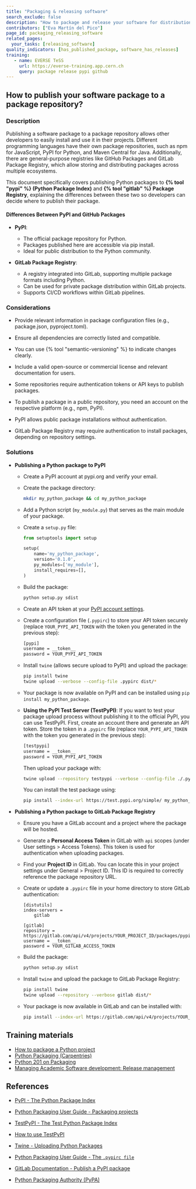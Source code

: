 ```yaml
---
title: "Packaging & releasing software" 
search_exclude: false 
description: "How to package and release your software for distribution and reuse?" 
contributors: ["Eva Martín del Pico"] 
page_id: packaging_releasing_software 
related_pages:
  your_tasks: [releasing_software] 
quality_indicators: [has_published_package, software_has_releases]
training:
   - name: EVERSE TeSS
     url: https://everse-training.app.cern.ch
     query: package release pypi github
---
```


## How to publish your software package to a package repository? 

### Description 

Publishing a software package to a package repository allows other developers to easily install and use it in their projects. Different programming languages have their own package repositories, such as npm for JavaScript, PyPI for Python, and Maven Central for Java. Additionally, there are general-purpose registries like GitHub Packages and GitLab Package Registry, which allow storing and distributing packages across multiple ecosystems.

This document specifically covers publishing Python packages to **{% tool "pypi" %} (Python Package Index)** and **{% tool "gitlab" %} Package Registry**, explaining the differences between these two so developers can decide where to publish their package. 

#### Differences Between PyPI and GitHub Packages

* **PyPI**:
  * The official package repository for Python.
  * Packages published here are accessible via pip install.
  * Ideal for public distribution to the Python community.  

* **GitLab Package Registry**:
  * A registry integrated into GitLab, supporting multiple package formats including Python. 
  * Can be used for private package distribution within GitLab projects.
  * Supports CI/CD workflows within GitLab pipelines.

### Considerations 

* Provide relevant information in package configuration files (e.g., package.json, pyproject.toml).

* Ensure all dependencies are correctly listed and compatible.

* You can use {% tool "semantic-versioning" %} to indicate changes clearly.

* Include a valid open-source or commercial license and relevant documentation for users. 

* Some repositories require authentication tokens or API keys to publish packages.

* To publish a package in a public repository, you need an account on the respective platform (e.g., npm, PyPI). 

* PyPI allows public package installations without authentication.

* GitLab Package Registry may require authentication to install packages, depending on repository settings. 


### Solutions

* **Publishing a Python package to PyPI**

  * Create a PyPI account at pypi.org and verify your email.

  * Create the package directory:
  
    ```bash
    mkdir my_python_package && cd my_python_package
    ```

  * Add a Python script (`my_module.py`) that serves as the main module of your package.

  * Create a `setup.py` file:

    ```python
    from setuptools import setup

    setup(
        name='my_python_package',
        version='0.1.0',
        py_modules=['my_module'],
        install_requires=[],
    )
    ```

  * Build the package:
    
    ```bash
    python setup.py sdist
    ```

  * Create an API token at your [PyPI account settings](https://test.pypi.org/manage/account/).
  
  * Create a configuration file (`.pypirc`) to store your API token securely (replace `YOUR_PYPI_API_TOKEN` with the token you generated in the previous step): 

    ```bash
    [pypi]
    username = __token__
    password = YOUR_PYPI_API_TOKEN
    ```

  * Install `twine` (allows secure upload to PyPI) and upload the package: 

    ```bash
    pip install twine
    twine upload --verbose --config-file .pypirc dist/*
    ```
  
  * Your package is now available on PyPI and can be installed using `pip install my_python_package`. 

  * **Using the PyPI Test Server (TestPyPI)**: If you want to test your package upload process without publishing it to the official PyPI, you can use TestPyPI. First, create an account there and generate an API token. Store the token in a `.pypirc` file (replace `YOUR_PYPI_API_TOKEN` with the token you generated in the previous step):
    ```bash
    [testpypi]
    username = __token__
    password = YOUR_PYPI_API_TOKEN
    ``` 

    Then upload your package with:
    ```bash
    twine upload --repository testpypi --verbose --config-file ./.pypirc  dist/* 
    ```  

    You can install the test package using:
    ```bash
    pip install --index-url https://test.pypi.org/simple/ my_python_package
    ```

* **Publishing a Python package to GitLab Package Registry**

  * Ensure you have a GitLab account and a project where the package will be hosted.

  * Generate a **Personal Access Token** in GitLab with `api` scopes (under User settings > Access Tokens). This token is used for authentication when uploading packages.

  * Find your **Project ID** in GitLab. You can locate this in your project settings under General > Project ID. This ID is required to correctly reference the package repository URL.

  * Create or update a `.pypirc` file in your home directory to store GitLab authentication:
    ```
    [distutils]
    index-servers =
        gitlab

    [gitlab]
    repository = https://gitlab.com/api/v4/projects/YOUR_PROJECT_ID/packages/pypi/
    username = __token__
    password = YOUR_GITLAB_ACCESS_TOKEN
    ``` 

  * Build the package:
    ```bash
    python setup.py sdist
    ```

  * Install `twine` and upload the package to GitLab Package Registry:
    ```bash
    pip install twine
    twine upload --repository --verbose gitlab dist/*
    ```
  
  *  Your package is now available in GitLab and can be installed with:
      ```bash
      pip install --index-url https://gitlab.com/api/v4/projects/YOUR_PROJECT_ID/packages/pypi/simple my_python_package
      ``` 

## Training materials

- [How to package a Python project](https://py-pkgs.org/03-how-to-package-a-python) 
- [Python Packaging (Carpentries)](https://carpentries-incubator.github.io/python_packaging/)
- [Python 201 on Packaging](https://python-tutorial.dev/201/tutorial/packaging.html#packaging)
- [Managing Academic Software development: Release management](https://southampton-rsg.github.io/swc-project-novice/04-features/index.html)

## References 

* [PyPI - The Python Package Index](https://pypi.org/)

* [Python Packaging User Guide - Packaging projects](https://packaging.python.org/en/latest/tutorials/packaging-projects/)

* [TestPyPI - The Test Python Package Index](https://test.pypi.org/)

* [How to use TestPyPI](https://packaging.python.org/en/latest/guides/using-testpypi/)

* [Twine - Uploading Python Packages](https://twine.readthedocs.io/en/latest/)

* [Python Packaging User Guide - The `.pypirc file`](https://packaging.python.org/en/latest/specifications/pypirc/)

* [GitLab Documentation - Publish a PyPI package](https://docs.gitlab.com/ee/user/packages/pypi_repository/index.html#publish-a-pypi-package)

* [Python Packaging Authority (PyPA)](https://www.pypa.io/en/latest/)
